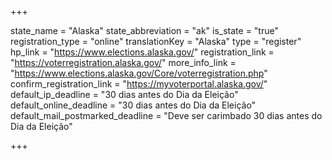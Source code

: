 +++

state_name = "Alaska"
state_abbreviation = "ak"
is_state = "true"
registration_type = "online"
translationKey = "Alaska"
type = "register"
hp_link = "https://www.elections.alaska.gov/"
registration_link = "https://voterregistration.alaska.gov/"
more_info_link = "https://www.elections.alaska.gov/Core/voterregistration.php"
confirm_registration_link = "https://myvoterportal.alaska.gov/"
default_ip_deadline = "30 dias antes do Dia da Eleição"
default_online_deadline = "30 dias antes do Dia da Eleição"
default_mail_postmarked_deadline = "Deve ser carimbado 30 dias antes do Dia da Eleição"

+++